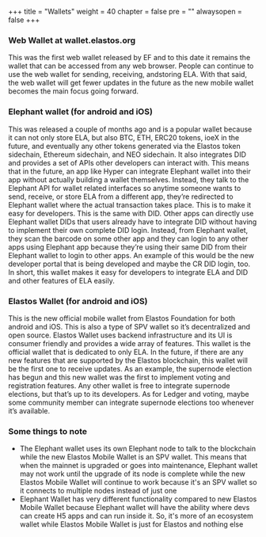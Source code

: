 +++
title = "Wallets"
weight = 40
chapter = false
pre = "<i class='fa ela-page'></i>"
alwaysopen = false
+++

### Web Wallet at wallet.elastos.org
This was the first web wallet released by EF and to this date it remains the wallet that can be accessed from any web browser. People can continue to use the web wallet for sending, receiving, andstoring ELA. With that said, the web wallet will get fewer updates in the future as the new mobile wallet becomes the main focus going forward.

### Elephant wallet (for android and iOS)
This was released a couple of months ago and is a popular wallet because it can not only store ELA, but also BTC, ETH, ERC20 tokens, ioeX in the future, and eventually any other tokens generated via the Elastos token sidechain, Ethereum sidechain, and NEO sidechain. It also integrates DID and provides a set of APIs other developers can interact with. This means that in the future, an app like Hyper can integrate Elephant wallet into their app without actually building a wallet themselves. Instead, they talk to the Elephant API for wallet related interfaces so anytime someone wants to send, receive, or store ELA from a different app, they’re redirected to Elephant wallet where the actual transaction takes place. This is to make it easy for developers. This is the same with DID. Other apps can directly use Elephant wallet DIDs that users already have to integrate DID without having to implement their own complete DID login. Instead, from Elephant wallet, they scan the barcode on some other app and they can login to any other apps using Elephant app because they’re using their same DID from their Elephant wallet to login to other apps. An example of this would be the new developer portal that is being developed and maybe the CR DID login, too. In short, this wallet makes it easy for developers to integrate ELA and DID and other features of ELA easily.

### Elastos Wallet (for android and iOS)
This is the new official mobile wallet from Elastos Foundation for both android and iOS. This is also a type of SPV wallet so it’s decentralized and open source. Elastos Wallet uses backend infrastructure and its UI is consumer friendly and provides a wide array of features.  This wallet is the official wallet that is dedicated to only ELA. In the future, if there are any new features that are supported by the Elastos blockchain, this wallet will be the first one to receive updates. As an example, the supernode election has begun and this new wallet was the first to implement voting and registration features. Any other wallet is free to integrate supernode elections, but that’s up to its developers. As for Ledger and voting, maybe some community member can integrate supernode elections too whenever it’s available.

### Some things to note
- The Elephant wallet uses its own Elephant node to talk to the blockchain while the new Elastos Mobile Wallet is an SPV wallet. This means that when the mainnet is upgraded or goes into maintenance, Elephant wallet may not work until the upgrade of its node is complete while the new Elastos Mobile Wallet will continue to work because it's an SPV wallet so it connects to multiple nodes instead of just one
- Elephant Wallet has very different functionality compared to new Elastos Mobile Wallet because Elephant wallet will have the ability where devs can create H5 apps and can run inside it. So, it's more of an ecosystem wallet while Elastos Mobile Wallet is just for Elastos and nothing else

